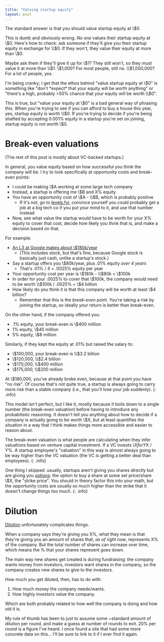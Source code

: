 ```yaml
---
title: "Valuing startup equity"
layout: post
...
```


The standard answer is that you should value startup equity at \\$0.

This is dumb and obviously wrong.
*No one* values their startup equity at \\$0. Here's how to check: ask
someone if they'll give you their startup equity in exchange for \\$0. If
they won't, they value their equity at more than \\$0.

Maybe ask them if they'll give it up for \\$1? They still won't, so they must value it at more than \\$1. \\$1,000? For most people, still no. \\$1,000,000? For a lot of people, yes.

I'm being cranky; I get that the ethos behind "value startup equity at \\$0" is something like "don't *expect* that your equity will be worth anything" or "there's a high, probably >50% chance that your equity will be worth \\$0".

This is true, but "value your equity at \\$0" is a bad general way of phrasing this. When you're trying to see if you can afford to buy a house this year, yes, startup equity is worth \\$0. If you're trying to decide if you're being shafted by accepting 0.001% equity in a startup you're set on joining, startup equity is not worth \\$0.

# Break-even valuations

(The rest of this post is mostly about VC-backed startups.)

In general, you value equity based on how successful you think the company will be. I try to look specifically at opportunity costs and break-even points:

- I could be making \\$A working at some large tech company
- Instead, a startup is offering me \\$B and X% equity
- You have an opportunity cost of \\$A - \\$B, which is probably positive
    - If it's not, go to [levels.fyi](https://www.levels.fyi/), convince yourself you could probably get a job at a big tech co if you put your mind to it, and use that number instead
- Now, see what value the startup would have to be worth for your X% equity to cover that cost, decide how likely you think that is, and make a decision based on that.

For example:

- [An L3 at Google makes about \\$180k/year](https://www.levels.fyi/salary/Google/SE/L3/)
    - (This includes stock, but that's fine, because Google stock is basically just cash, unlike a startup's stock.)
- Say a startup offers you \\$80k/year, plus .01% equity *over 4 years*
    - That's .01% / 4 = .0025% equity per year
- Your opportunity cost per year is \\$180k - \\$80k = \\$100k
- In order for your .0025% to cover that \\$100k, the company would need to be worth \\$100k / .0025% = \\$4 billion
- How likely do you think it is that this company will be worth at least \\$4 billion?
    - Remember that this is the *break-even* point. You're taking a risk by joining the startup, so ideally your return is better than break-even.

On the other hand, if the company offered you:

- .1% equity, your break-even is \\$400 million
- 1% equity, \\$40 million
- 5% equity, \\$8 million

Similarly, if they kept the equity at .01% but raised the salary to:

- \\$100,000, your break-even is \\$3.2 billion
- \\$120,000, \\$2.4 billion
- \\$170,000, \\$400 million
- \\$175,000, \\$200 million

At \\$180,000, you've already broke even, because at that point you have "no risk". Of course that's not quite true, a startup is always going to carry more risk than a stable company (i.e., that you'll lose your job suddenly).
{: .info}

This model isn't perfect, but I like it, mostly because it boils down to a
single number (the break-even valuation) before having to introduce any
probabilistic reasoning. It doesn't tell you anything about how to decide if
a company is actually going to be worth \\$X, but at least quantifies the
situation in a way that I think makes things more accessible and easier to
reason about.

The break-even valuation is what people are calculating when they infer valuations based on venture capital investment. If a VC invests \\$X for Y% of a company, their "valuation" of the company is \\$X / Y%. A startup employee's "valuation" in this way is almost always going to be way higher than the VC valuation (the VC is getting a better deal than employees).
{: .info}

One thing I skipped: usually, startups aren't giving you shares directly but are giving you [options](https://www.investopedia.com/terms/s/stockoption.asp): the option to buy a share at some set price/share \\$X, the "strike price". You should in theory factor this into your math, but the opportunity costs are usually so much higher than the strike that it doesn't change things too much.
{: .info}

# Dilution

[Dilution](https://www.investopedia.com/terms/d/dilution.asp) unfortunately
complicates things.

When a company says they're giving you X%, what they mean is that they're
giving you an amount of shares that, *as of right now*, represents X% of the
company. But the total number of shares can increase over time, which means
the % that your shares represent goes down.

The main way new shares get created is during fundraising: the company wants
money from investors, investors want shares in the company, so the company
creates new shares to give to the investors.

How much you get diluted, then, has to do with:

1. How much money the company needs/wants.
2. How highly investors value the company.

Which are both probably related to how well the company is doing and how old
it is.

My rule of thumb has been to just to assume some ~standard amount of dilution
per round, and make a guess at number of rounds to exit. 20% per round is a
figure I've heard. I once found a site that had some more concrete data on
this... I'll be sure to link to it if I ever find it again.
